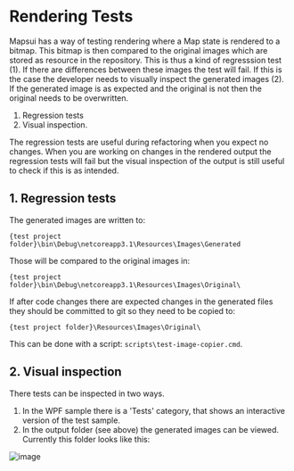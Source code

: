 # Rendering Tests

Mapsui has a way of testing rendering where a Map state is rendered to a bitmap. This bitmap is then compared to the original images which are stored as resource in the repository. This is thus a kind of regresssion test (1). If there are differences between these images the test will fail. If this is the case the developer needs to visually inspect the generated images (2). If the generated image is as expected and the original is not then the original needs to be overwritten. 

1. Regression tests 
2. Visual inspection.

The regression tests are useful during refactoring when you expect no changes. When you are working on changes in the rendered output the regression tests will fail but the visual inspection of the output is still useful to check if this is as intended.

## 1. Regression tests 

The generated images are written to:

    {test project folder}\bin\Debug\netcoreapp3.1\Resources\Images\Generated

Those will be compared to the original images in:

    {test project folder}\bin\Debug\netcoreapp3.1\Resources\Images\Original\

If after code changes there are expected changes in the generated files they should be committed to git so they need to be copied to:

    {test project folder}\Resources\Images\Original\
    
This can be done with a script: ```scripts\test-image-copier.cmd```. 

## 2. Visual inspection

There tests can be inspected in two ways. 
1. In the WPF sample there is a 'Tests' category, that shows an interactive version of the test sample.
2. In the output folder (see above) the generated images can be viewed. Currently this folder looks like this:

![image](https://user-images.githubusercontent.com/963462/139462183-cf8126ba-8dc5-4c17-b107-11752196dd19.png)



